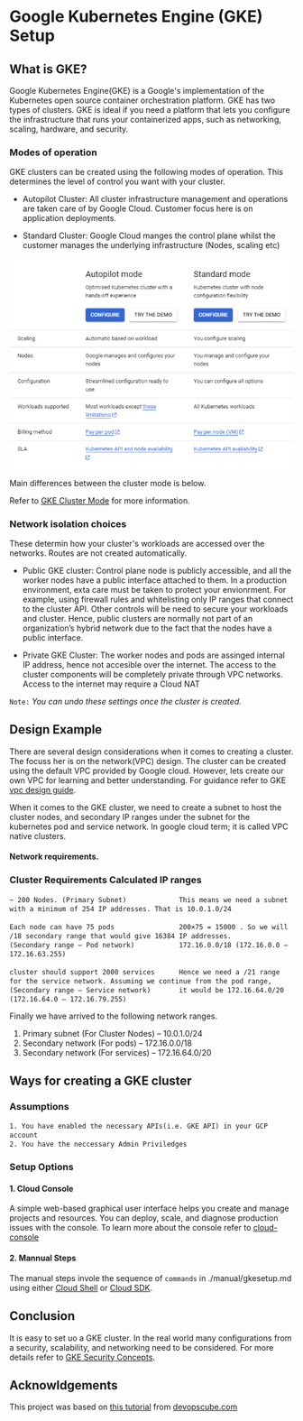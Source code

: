 # Google Kubernetes Engine (GKE) Setup

## What is GKE?
Google Kubernetes Engine(GKE) is a Google's implementation of the Kubernetes open source container orchestration platform. GKE has two types of clusters. GKE is ideal if you need a platform that lets you configure the infrastructure that runs your containerized apps, such as networking, scaling, hardware, and security. 

### Modes of operation
GKE clusters can be created using the following modes of operation. This determines the level of control you want with your cluster.

* Autopilot Cluster: All cluster infrastructure management and operations are taken care of by Google Cloud. Customer focus here is on application deployments. 

* Standard Cluster: Google Cloud manges the control plane whilst the customer manages the underlying infrastructure (Nodes, scaling etc)

![Autopilot vs Standard](./img/clustermode.png)

Main differences between the cluster mode is below. 

Refer to [GKE Cluster Mode](https://cloud.google.com/kubernetes-engine/docs/concepts/cluster-architecture?_ga=2.208064722.-1396940121.1686217398) for more information.

### Network isolation choices
These determin how your cluster's workloads are accessed over the networks. Routes are not created automatically.

* Public GKE cluster: Control plane node is publicly accessible, and all the worker nodes have a public interface attached to them. In a production environment, exta care must be taken to protect your envionrment. For example, using firewall rules and whitelisting only IP ranges that connect to the cluster API. Other controls will be need to secure your workloads and cluster. Hence, public clusters are normally not part of an organization’s hybrid network due to the fact that the nodes have a public interface.

* Private GKE Cluster: The worker nodes and pods are assinged internal IP address, hence not accesible over the internet. The access to the cluster components will be completely private through VPC networks. Access to the internet may require a Cloud NAT

`Note:` _You can undo these settings once the cluster is created._


## Design Example

There are several design considerations when it comes to creating a cluster. The focuss her is on the network(VPC) design. The cluster can be created using the default VPC provided by Google cloud. However, lets create our own VPC for learning and better understanding. For guidance refer to GKE [vpc design guide](https://cloud.google.com/kubernetes-engine/docs/best-practices/networking#vpc-design).

When it comes to the GKE cluster, we need to create a subnet to host the cluster nodes, and secondary IP ranges under the subnet for the kubernetes pod and service network. In google cloud term; it is called VPC native clusters.

#### Network requirements.

### Cluster Requirements	                Calculated IP ranges
``` 
~ 200 Nodes. (Primary Subnet)	          This means we need a subnet with a minimum of 254 IP addresses. That is 10.0.1.0/24

Each node can have 75 pods                200×75 = 15000 . So we will /18 secondary range that would give 16384 IP addresses. 
(Secondary range – Pod network)	          172.16.0.0/18 (172.16.0.0 – 172.16.63.255)

cluster should support 2000 services      Hence we need a /21 range for the service network. Assuming we continue from the pod range, 
(Secondary range – Service network)	      it would be 172.16.64.0/20 (172.16.64.0 – 172.16.79.255) 
```

Finally we have arrived to the following network ranges.

1.  Primary subnet (For Cluster Nodes) – 10.0.1.0/24
2.  Secondary network (For pods) – 172.16.0.0/18
3.  Secondary network (For services) – 172.16.64.0/20


## Ways for creating a GKE cluster

### Assumptions
    1. You have enabled the necessary APIs(i.e. GKE API) in your GCP account
    2. You have the neccessary Admin Priviledges

### Setup Options
#### 1. Cloud Console 
A simple web-based graphical user interface helps you create and manage projects and resources. You can deploy, scale, and diagnose production issues with the console. To learn more about the console refer to [cloud-console](https://cloud.google.com/cloud-console) 

#### 2. Mannual Steps
The manual steps invole the sequence of `commands` in ./manual/gkesetup.md using either [Cloud Shell](https://cloud.google.com/shell) or [Cloud SDK](https://cloud.google.com/sdk). 

## Conclusion
It is easy to set uo a GKE cluster. In the real world many configurations from a security, scalability, and networking need to be considered. For more details refer to [GKE Security Concepts](https://cloud.google.com/kubernetes-engine/docs/concepts/security-overview).

## Acknowldgements 
This project was based on [this tutorial](https://devopscube.com/setup-kubernetes-cluster-google-cloud/) from [devopscube.com](https://devopscube.com/)